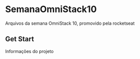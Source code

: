 # SemanaOmniStack10
Arquivos da semana OmniStack 10, promovido pela rocketseat

## Get Start
Informações do projeto
